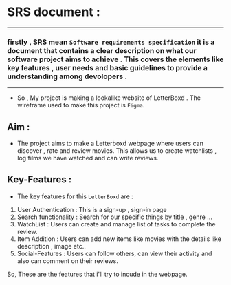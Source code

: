 # SRS document :
---
### firstly , SRS mean `Software requirements specification` it is a document that contains a clear description on what our software project aims to achieve . This covers the elements like key features , user needs and basic guidelines to provide a understanding among devolopers .

-----------

- So , My project is making a lookalike website of LetterBoxd . The wireframe used to make this project is `Figma`.

## Aim :
- The project aims to make a Letterboxd webpage where users can discover , rate and review movies. This allows us to create watchlists , log films we have watched and can write reviews.

## Key-Features :
- The key features for this `LetterBoxd` are :

1) User Authentication : This is a sign-up , sign-in page 
2) Search functionality : Search for our specific things by title , genre ...
3) WatchList : Users can create and manage list of  tasks to complete the review.
4) Item Addition : Users can add new items like movies with the details like description , image etc..
5) Social-Features : Users can follow others, can view their activity and also can comment on their reviews.

So, These are the features that i'll try to incude in the webpage.
